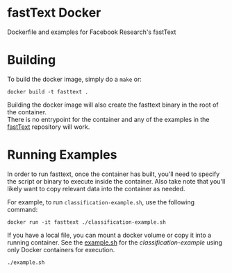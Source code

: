 # fastText Docker
Dockerfile and examples for Facebook Research's fastText

# Building
To build the docker image, simply do a ```make``` or:
```
docker build -t fasttext .
```
Building the docker image will also create the fasttext binary in the root of the container.  
There is no entrypoint for the container and any of the examples in the [fastText](https://github.com/facebookresearch/fastText) repository will work.


# Running Examples
In order to run fasttext, once the container has built, you'll need to specify the script or binary to execute inside the container.  Also take note that you'll likely want to copy relevant data into the container as needed.

For example, to run ```classification-example.sh```, use the following command:

```
docker run -it fasttext ./classification-example.sh
```

If you have a local file, you can mount a docker volume or copy it into a running container.  See the [example.sh](example.sh) for the *classification-example* using only Docker containers for execution.
  
```
./example.sh
```
